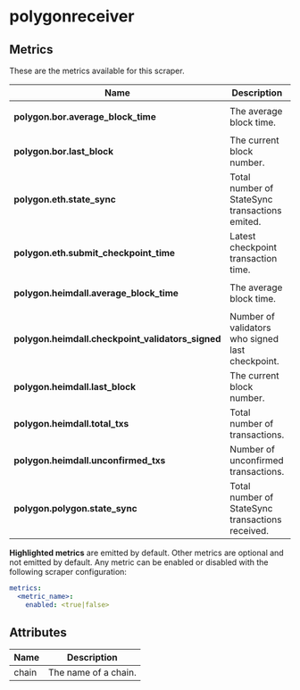 [comment]: <> (Code generated by mdatagen. DO NOT EDIT.)

# polygonreceiver

## Metrics

These are the metrics available for this scraper.

| Name | Description | Unit | Type | Attributes |
| ---- | ----------- | ---- | ---- | ---------- |
| **polygon.bor.average_block_time** | The average block time. | seconds | Gauge(Double) | <ul> <li>chain</li> </ul> |
| **polygon.bor.last_block** | The current block number. | block | Sum(Int) | <ul> <li>chain</li> </ul> |
| **polygon.eth.state_sync** | Total number of StateSync transactions emited. | txs | Gauge(Int) | <ul> <li>chain</li> </ul> |
| **polygon.eth.submit_checkpoint_time** | Latest checkpoint transaction time. | seconds | Gauge(Double) | <ul> <li>chain</li> </ul> |
| **polygon.heimdall.average_block_time** | The average block time. | seconds | Gauge(Double) | <ul> <li>chain</li> </ul> |
| **polygon.heimdall.checkpoint_validators_signed** | Number of validators who signed last checkpoint. |  | Gauge(Int) | <ul> <li>chain</li> </ul> |
| **polygon.heimdall.last_block** | The current block number. | block | Sum(Int) | <ul> <li>chain</li> </ul> |
| **polygon.heimdall.total_txs** | Total number of transactions. | txs | Gauge(Int) | <ul> <li>chain</li> </ul> |
| **polygon.heimdall.unconfirmed_txs** | Number of unconfirmed transactions. | txs | Gauge(Int) | <ul> <li>chain</li> </ul> |
| **polygon.polygon.state_sync** | Total number of StateSync transactions received. | txs | Gauge(Int) | <ul> <li>chain</li> </ul> |

**Highlighted metrics** are emitted by default. Other metrics are optional and not emitted by default.
Any metric can be enabled or disabled with the following scraper configuration:

```yaml
metrics:
  <metric_name>:
    enabled: <true|false>
```

## Attributes

| Name | Description |
| ---- | ----------- |
| chain | The name of a chain. |
